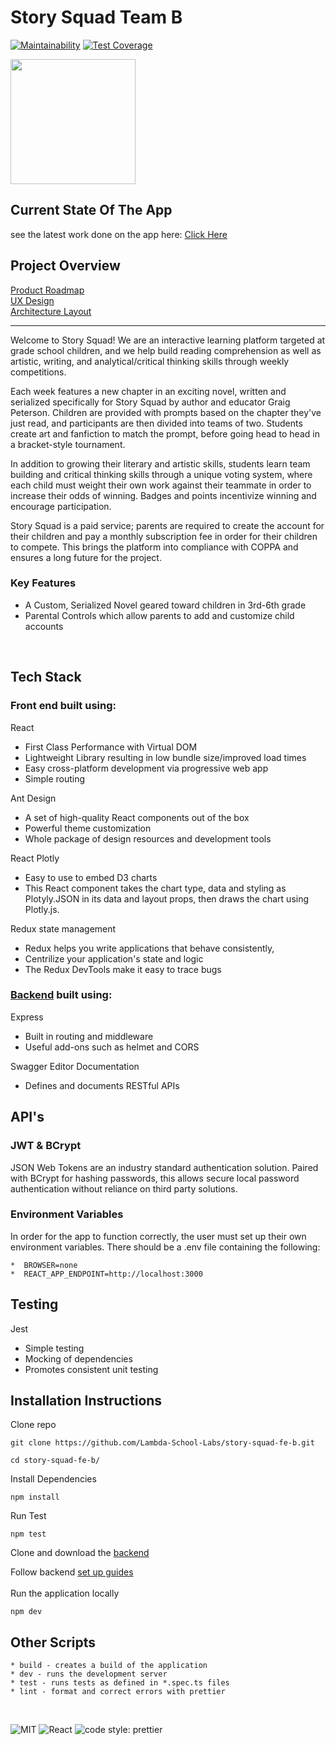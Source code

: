 # Story Squad Team B

[![Maintainability](https://api.codeclimate.com/v1/badges/0a3a11c6f1e83568a5cf/maintainability)](https://codeclimate.com/github/Lambda-School-Labs/Labs26-StorySquad-FE-TeamB/maintainability) [![Test Coverage](https://api.codeclimate.com/v1/badges/0a3a11c6f1e83568a5cf/test_coverage)](https://codeclimate.com/github/Lambda-School-Labs/Labs26-StorySquad-FE-TeamB/test_coverage)

[<img src="https://avatars2.githubusercontent.com/t/4044276?s=280&v=4" width="200" />](https://avatars2.githubusercontent.com/t/4044276?s=280&v=4)


## Current State Of The App

see the latest work done on the app here: [Click Here](https://docs.google.com/spreadsheets/d/1ZdhfQEAsz3IhgVa8zMZ0JkuD6-oasDI4hplPFXZaXNQ/edit?usp=sharing)

## Project Overview
[Product Roadmap](https://www.notion.so/Story-Squad-Roadmap-2682f21ae48b420cbb0caafa3f500b5e)
<br>
[UX Design](https://www.figma.com/file/WaHXdLK2NASoFWYVMZLVNt/Story_Squad?node-id=962%3A211)
<br>
[Architecture Layout](https://whimsical.com/428nXLpzshbbb32xF67Lu4)
<br>

---

Welcome to Story Squad! We are an interactive learning platform targeted at grade school children, and we help build reading comprehension as well as artistic, writing, and analytical/critical thinking skills through weekly competitions.

Each week features a new chapter in an exciting novel, written and serialized specifically for Story Squad by author and educator Graig Peterson. Children are provided with prompts based on the chapter they've just read, and participants are then divided into teams of two. Students create art and fanfiction to match the prompt, before going head to head in a bracket-style tournament.

In addition to growing their literary and artistic skills, students learn team building and critical thinking skills through a unique voting system, where each child must weight their own work against their teammate in order to increase their odds of winning. Badges and points incentivize winning and encourage participation.

Story Squad is a paid service; parents are required to create the account for their children and pay a monthly subscription fee in order for their children to compete. This brings the platform into compliance with COPPA and ensures a long future for the project.

### Key Features

- A Custom, Serialized Novel geared toward children in 3rd-6th grade
- Parental Controls which allow parents to add and customize child accounts

<br>

## Tech Stack

### Front end built using:

React

- First Class Performance with Virtual DOM
- Lightweight Library resulting in low bundle size/improved load times
- Easy cross-platform development via progressive web app
- Simple routing
  <br>

Ant Design

- A set of high-quality React components out of the box
- Powerful theme customization
- Whole package of design resources and development tools

React Plotly

- Easy to use to embed D3 charts
- This React component takes the chart type, data and styling as Plotyly.JSON in its data and layout props, then draws the chart using Plotly.js.

Redux state management

- Redux helps you write applications that behave consistently,
- Centrilize your application's state and logic
- The Redux DevTools make it easy to trace bugs

### [Backend](https://github.com/Lambda-School-Labs/story-squad-be-b.git) built using:

Express

- Built in routing and middleware
- Useful add-ons such as helmet and CORS

Swagger Editor Documentation

- Defines and documents RESTful APIs

## API's

### JWT & BCrypt

JSON Web Tokens are an industry standard authentication solution. Paired with BCrypt for hashing passwords, this allows secure local password authentication without reliance on third party solutions.

### Environment Variables

In order for the app to function correctly, the user must set up their own environment variables. There should be a .env file containing the following:

```
*  BROWSER=none
*  REACT_APP_ENDPOINT=http://localhost:3000
```

## Testing

Jest

- Simple testing
- Mocking of dependencies
- Promotes consistent unit testing

## Installation Instructions

Clone repo

```
git clone https://github.com/Lambda-School-Labs/story-squad-fe-b.git

cd story-squad-fe-b/
```

Install Dependencies

```
npm install
```

Run Test

```
npm test
```

Clone and download the [backend](https://github.com/Lambda-School-Labs/story-squad-be-b.git)

Follow backend [set up guides](https://github.com/Lambda-School-Labs/story-squad-be-b.git)
<br>
<br>
Run the application locally

```
npm dev
```

## Other Scripts

```
* build - creates a build of the application
* dev - runs the development server
* test - runs tests as defined in *.spec.ts files
* lint - format and correct errors with prettier
```

<br>

![MIT](https://img.shields.io/packagist/l/doctrine/orm.svg)
![React](https://img.shields.io/badge/react-v16.7.0--alpha.2-blue.svg)
![code style: prettier](https://img.shields.io/badge/code_style-prettier-ff69b4.svg?style=flat-square)


